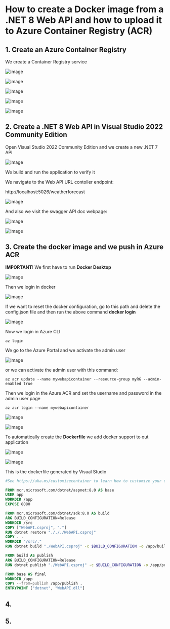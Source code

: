 # How to create a Docker image from a .NET 8 Web API and how to upload it to Azure Container Registry (ACR)

## 1. Create an Azure Container Registry

We create a Container Registry service

![image](https://github.com/luiscoco/Azure_ACR_Upload_.NET_8_Web_API/assets/32194879/16399ba3-d529-4862-99ef-71713d08d594)

![image](https://github.com/luiscoco/Azure_ACR_Upload_.NET_8_Web_API/assets/32194879/3691d9c5-850c-4305-9de5-38fda83a8372)

![image](https://github.com/luiscoco/Azure_ACR_Upload_.NET_8_Web_API/assets/32194879/be13a2f2-7f66-43db-b30a-d2c6c9d14a4e)

![image](https://github.com/luiscoco/Azure_ACR_Upload_.NET_8_Web_API/assets/32194879/9fbbc617-f846-4c2d-b26d-5a813ed85e9a)

![image](https://github.com/luiscoco/Azure_ACR_Upload_.NET_8_Web_API/assets/32194879/30b1e0a2-ccea-4ef6-98ec-c93e3a69d0e3)

## 2. Create a .NET 8 Web API in Visual Studio 2022 Community Edition

Open Visual Studio 2022 Community Edition and we create a new .NET 7 API 

![image](https://github.com/luiscoco/Azure_ACR_Upload_.NET_8_Web_API/assets/32194879/c0aed5a6-25b0-4c4f-9b8b-d7cf1f53761a)

We build and run the application to verify it

We navigate to the Web API URL contoller endpoint:

http://localhost:5026/weatherforecast

![image](https://github.com/luiscoco/Azure_ACR_Upload_.NET_8_Web_API/assets/32194879/da91ee93-78ca-4858-8a9a-9039e93d25d7)

And also we visit the swagger API doc webpage:

![image](https://github.com/luiscoco/Azure_ACR_Upload_.NET_8_Web_API/assets/32194879/3b0587a0-02bd-44ca-926c-81a1077cdbee)

![image](https://github.com/luiscoco/Azure_ACR_Upload_.NET_8_Web_API/assets/32194879/7f2cd3b9-edaf-4435-9345-3895b4d9d9a2)

## 3. Create the docker image and we push in Azure ACR

**IMPORTANT**! We first have to run **Docker Desktop**

![image](https://github.com/luiscoco/Azure_ACR_Upload_.NET_8_Web_API/assets/32194879/8dfb1f93-83e3-4595-b95c-92cbe9ddaa9b)

Then we login in docker 

![image](https://github.com/luiscoco/Azure_ACR_Upload_.NET_8_Web_API/assets/32194879/ee3d392f-5dbb-4382-a9b7-f462f15928c5)

If we want to reset the docker configuration, go to this path and delete the config.json file and then run the above command **docker login**

![image](https://github.com/luiscoco/Azure_ACR_Upload_.NET_8_Web_API/assets/32194879/d263f28f-6cb5-49e7-aff7-8a94919b1a03)

Now we login in Azure CLI

```
az login
```

We go to the Azure Portal and we activate the admin user

![image](https://github.com/luiscoco/Azure_ACR_Upload_.NET_8_Web_API/assets/32194879/40c6defd-2b5a-4c43-a036-8130657c92f7)

or we can activate the admin user with this command:

```
az acr update --name mywebapicontainer --resource-group myRG --admin-enabled true
```

Then we login in the Azure ACR and set the username and password in the admin user page

```
az acr login --name mywebapicontainer
```

![image](https://github.com/luiscoco/Azure_ACR_Upload_.NET_8_Web_API/assets/32194879/9ce65286-9e73-4e21-879a-68ad6f607bb2)

![image](https://github.com/luiscoco/Azure_ACR_Upload_.NET_8_Web_API/assets/32194879/6e4b5967-bbd2-4c31-903f-917b1b70025a)

To automatically create the **Dockerfile** we add docker support to out application

![image](https://github.com/luiscoco/Azure_ACR_Upload_.NET_8_Web_API/assets/32194879/5a478b78-860c-4ff8-ac5c-4c3502bb8b3c)

![image](https://github.com/luiscoco/Azure_ACR_Upload_.NET_8_Web_API/assets/32194879/d21664ac-1bba-45fd-a4fd-1bca266f58d1)

This is the dockerfile generated by Visual Studio

```dockerfile
#See https://aka.ms/customizecontainer to learn how to customize your debug container and how Visual Studio uses this Dockerfile to build your images for faster debugging.

FROM mcr.microsoft.com/dotnet/aspnet:8.0 AS base
USER app
WORKDIR /app
EXPOSE 8080

FROM mcr.microsoft.com/dotnet/sdk:8.0 AS build
ARG BUILD_CONFIGURATION=Release
WORKDIR /src
COPY ["WebAPI.csproj", "."]
RUN dotnet restore "./././WebAPI.csproj"
COPY . .
WORKDIR "/src/."
RUN dotnet build "./WebAPI.csproj" -c $BUILD_CONFIGURATION -o /app/build

FROM build AS publish
ARG BUILD_CONFIGURATION=Release
RUN dotnet publish "./WebAPI.csproj" -c $BUILD_CONFIGURATION -o /app/publish /p:UseAppHost=false

FROM base AS final
WORKDIR /app
COPY --from=publish /app/publish .
ENTRYPOINT ["dotnet", "WebAPI.dll"]
```

## 4. 



## 5. 
